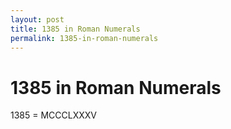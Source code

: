 ```yaml
---
layout: post
title: 1385 in Roman Numerals
permalink: 1385-in-roman-numerals
---
```


# 1385 in Roman Numerals

1385 = MCCCLXXXV
